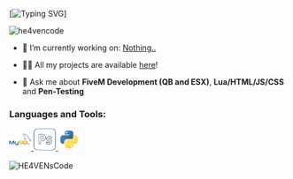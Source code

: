 [![Typing SVG](https://readme-typing-svg.demolab.com?font=Fira+Code&duration=4000&pause=1000&color=3366CC&center=true&vCenter=true&multiline=true&repeat=false&random=false&width=435&height=100&lines=Welcome!;I'm+Marvin+%F0%9F%91%8B;Here%2C+you+can+find+all+my+stuff!)]
<p align="left"> <img src="https://komarev.com/ghpvc/?username=he4vencode&label=Profile%20views&color=0e75b6&style=flat" alt="he4vencode" /> </p>

- 🔭 I’m currently working on: [Nothing..](https://www.icegif.com/wp-content/uploads/2023/01/icegif-162.gif)

- 👨‍💻 All my projects are available [here](https://github.com/HE4VENsCode?tab=repositories)!

- 💬 Ask me about **FiveM Development (QB and ESX)**, **Lua/HTML/JS/CSS** and **Pen-Testing**

<h3 align="left">Languages and Tools:</h3>
<p align="left"> <a href="https://www.mysql.com/" target="_blank" rel="noreferrer"> <img src="https://raw.githubusercontent.com/devicons/devicon/master/icons/mysql/mysql-original-wordmark.svg" alt="mysql" width="40" height="40"/> </a> <a href="https://www.photoshop.com/en" target="_blank" rel="noreferrer"> <img src="https://raw.githubusercontent.com/devicons/devicon/master/icons/photoshop/photoshop-line.svg" alt="photoshop" width="40" height="40"/> </a> <a href="https://www.python.org" target="_blank" rel="noreferrer"> <img src="https://raw.githubusercontent.com/devicons/devicon/master/icons/python/python-original.svg" alt="python" width="40" height="40"/> </a> </p>

<p><img align="center" src="https://github-readme-stats.vercel.app/api/top-langs?username=HE4VENsCode&show_icons=true&locale=en&layout=compact" alt="HE4VENsCode" /></p>
